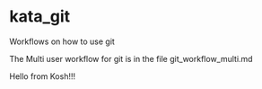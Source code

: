 kata_git
========

Workflows on how to use git

The Multi user workflow for git is in the file git_workflow_multi.md

Hello from Kosh!!!